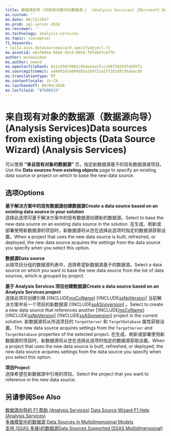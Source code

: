 ```yaml
---
title: 数据源向导 (的现有对象中的数据源，)  (Analysis Services) |Microsoft Docs
ms.custom: ''
ms.date: 06/13/2017
ms.prod: sql-server-2014
ms.reviewer: ''
ms.technology: analysis-services
ms.topic: conceptual
f1_keywords:
- sql12.asvs.datasourcewizard.specifyobject.f1
ms.assetid: e6ef6dea-9db8-45c4-8959-f9febd7caf7b
author: minewiskan
ms.author: owend
ms.openlocfilehash: 621c938f4902c95dee1e2fcccb0f292597a565f1
ms.sourcegitcommit: ad4d92dce894592a259721a1571b1d8736abacdb
ms.translationtype: MT
ms.contentlocale: zh-CN
ms.lasthandoff: 08/04/2020
ms.locfileid: "87690215"
---
```

# <a name="data-sources-from-existing-objects-data-source-wizard-analysis-services"></a><span data-ttu-id="66aee-102">来自现有对象的数据源（数据源向导）(Analysis Services)</span><span class="sxs-lookup"><span data-stu-id="66aee-102">Data sources from existing objects (Data Source Wizard) (Analysis Services)</span></span>
  <span data-ttu-id="66aee-103">可以使用 **“来自现有对象的数据源”** 页，指定新数据源基于的现有数据源或项目。</span><span class="sxs-lookup"><span data-stu-id="66aee-103">Use the **Data sources from existing objects** page to specify an existing data source or project on which to base the new data source.</span></span>  
  
## <a name="options"></a><span data-ttu-id="66aee-104">选项</span><span class="sxs-lookup"><span data-stu-id="66aee-104">Options</span></span>  
 <span data-ttu-id="66aee-105">**基于解决方案中的现有数据源创建数据源**</span><span class="sxs-lookup"><span data-stu-id="66aee-105">**Create a data source based on an existing data source in your solution**</span></span>  
 <span data-ttu-id="66aee-106">选择此选项可基于解决方案中的现有数据源创建新的数据源。</span><span class="sxs-lookup"><span data-stu-id="66aee-106">Select to base the new data source on an existing data source in the solution.</span></span> <span data-ttu-id="66aee-107">在生成、刷新或部署使用新数据源的项目时，新数据源将从您在选择此选项时指定的数据源获取设置。</span><span class="sxs-lookup"><span data-stu-id="66aee-107">When a project that uses the new data source is built, refreshed, or deployed, the new data source acquires the settings from the data source you specify when you select this option.</span></span>  
  
 <span data-ttu-id="66aee-108">**数据源**</span><span class="sxs-lookup"><span data-stu-id="66aee-108">**Data source**</span></span>  
 <span data-ttu-id="66aee-109">从按项目分组的数据源列表中，选择希望新数据源基于的数据源。</span><span class="sxs-lookup"><span data-stu-id="66aee-109">Select a data source on which you want to base the new data source from the list of data sources, which is grouped by project.</span></span>  
  
 <span data-ttu-id="66aee-110">**基于 Analysis Services 项目创建数据源**</span><span class="sxs-lookup"><span data-stu-id="66aee-110">**Create a data source based on an Analysis Services project**</span></span>  
 <span data-ttu-id="66aee-111">选择此项可创建引用 [!INCLUDE[msCoName](../includes/msconame-md.md)] [!INCLUDE[ssNoVersion](../includes/ssnoversion-md.md)] 当前解决方案中另一个项目的新数据源 [!INCLUDE[ssASnoversion](../includes/ssasnoversion-md.md)] 。</span><span class="sxs-lookup"><span data-stu-id="66aee-111">Select to create a new data source that references another [!INCLUDE[msCoName](../includes/msconame-md.md)] [!INCLUDE[ssNoVersion](../includes/ssnoversion-md.md)] [!INCLUDE[ssASnoversion](../includes/ssasnoversion-md.md)] project in the current solution.</span></span> <span data-ttu-id="66aee-112">新数据源将从所选项目的 `TargetServer` 和 `TargetDatabase` 属性获取设置。</span><span class="sxs-lookup"><span data-stu-id="66aee-112">The new data source acquires settings from the `TargetServer` and `TargetDatabase` properties of the selected project.</span></span> <span data-ttu-id="66aee-113">在生成、刷新或部署使用新数据源的项目时，新数据源将从您在选择此选项时指定的数据源获取设置。</span><span class="sxs-lookup"><span data-stu-id="66aee-113">When a project that uses the new data source is built, refreshed, or deployed, the new data source acquires settings from the data source you specify when you select this option.</span></span>  
  
 <span data-ttu-id="66aee-114">**项目**</span><span class="sxs-lookup"><span data-stu-id="66aee-114">**Project**</span></span>  
 <span data-ttu-id="66aee-115">选择希望在新数据源中引用的项目。</span><span class="sxs-lookup"><span data-stu-id="66aee-115">Select the project that you want to reference in the new data source.</span></span>  
  
## <a name="see-also"></a><span data-ttu-id="66aee-116">另请参阅</span><span class="sxs-lookup"><span data-stu-id="66aee-116">See Also</span></span>  
 <span data-ttu-id="66aee-117">[数据源向导的 F1 帮助 &#40;Analysis Services&#41;](data-source-wizard-f1-help-analysis-services.md) </span><span class="sxs-lookup"><span data-stu-id="66aee-117">[Data Source Wizard F1 Help &#40;Analysis Services&#41;](data-source-wizard-f1-help-analysis-services.md) </span></span>  
 <span data-ttu-id="66aee-118">[多维模型中的数据源](multidimensional-models/data-sources-in-multidimensional-models.md) </span><span class="sxs-lookup"><span data-stu-id="66aee-118">[Data Sources in Multidimensional Models](multidimensional-models/data-sources-in-multidimensional-models.md) </span></span>  
 [<span data-ttu-id="66aee-119">支持 &#40;SSAS 多维&#41;的数据源</span><span class="sxs-lookup"><span data-stu-id="66aee-119">Data Sources Supported &#40;SSAS Multidimensional&#41;</span></span>](multidimensional-models/supported-data-sources-ssas-multidimensional.md)  
  
  
